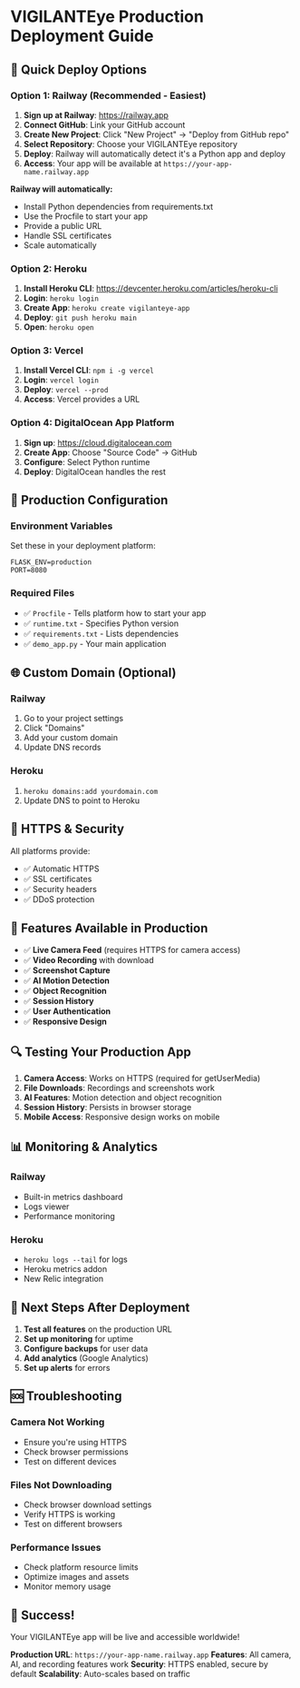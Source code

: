 # VIGILANTEye Production Deployment Guide

## 🚀 Quick Deploy Options

### Option 1: Railway (Recommended - Easiest)

1. **Sign up at Railway**: https://railway.app
2. **Connect GitHub**: Link your GitHub account
3. **Create New Project**: Click "New Project" → "Deploy from GitHub repo"
4. **Select Repository**: Choose your VIGILANTEye repository
5. **Deploy**: Railway will automatically detect it's a Python app and deploy
6. **Access**: Your app will be available at `https://your-app-name.railway.app`

**Railway will automatically:**
- Install Python dependencies from requirements.txt
- Use the Procfile to start your app
- Provide a public URL
- Handle SSL certificates
- Scale automatically

### Option 2: Heroku

1. **Install Heroku CLI**: https://devcenter.heroku.com/articles/heroku-cli
2. **Login**: `heroku login`
3. **Create App**: `heroku create vigilanteye-app`
4. **Deploy**: `git push heroku main`
5. **Open**: `heroku open`

### Option 3: Vercel

1. **Install Vercel CLI**: `npm i -g vercel`
2. **Login**: `vercel login`
3. **Deploy**: `vercel --prod`
4. **Access**: Vercel provides a URL

### Option 4: DigitalOcean App Platform

1. **Sign up**: https://cloud.digitalocean.com
2. **Create App**: Choose "Source Code" → GitHub
3. **Configure**: Select Python runtime
4. **Deploy**: DigitalOcean handles the rest

## 🔧 Production Configuration

### Environment Variables
Set these in your deployment platform:

```
FLASK_ENV=production
PORT=8080
```

### Required Files
- ✅ `Procfile` - Tells platform how to start your app
- ✅ `runtime.txt` - Specifies Python version
- ✅ `requirements.txt` - Lists dependencies
- ✅ `demo_app.py` - Your main application

## 🌐 Custom Domain (Optional)

### Railway
1. Go to your project settings
2. Click "Domains"
3. Add your custom domain
4. Update DNS records

### Heroku
1. `heroku domains:add yourdomain.com`
2. Update DNS to point to Heroku

## 📱 HTTPS & Security

All platforms provide:
- ✅ Automatic HTTPS
- ✅ SSL certificates
- ✅ Security headers
- ✅ DDoS protection

## 🚀 Features Available in Production

- ✅ **Live Camera Feed** (requires HTTPS for camera access)
- ✅ **Video Recording** with download
- ✅ **Screenshot Capture**
- ✅ **AI Motion Detection**
- ✅ **Object Recognition**
- ✅ **Session History**
- ✅ **User Authentication**
- ✅ **Responsive Design**

## 🔍 Testing Your Production App

1. **Camera Access**: Works on HTTPS (required for getUserMedia)
2. **File Downloads**: Recordings and screenshots work
3. **AI Features**: Motion detection and object recognition
4. **Session History**: Persists in browser storage
5. **Mobile Access**: Responsive design works on mobile

## 📊 Monitoring & Analytics

### Railway
- Built-in metrics dashboard
- Logs viewer
- Performance monitoring

### Heroku
- `heroku logs --tail` for logs
- Heroku metrics addon
- New Relic integration

## 🎯 Next Steps After Deployment

1. **Test all features** on the production URL
2. **Set up monitoring** for uptime
3. **Configure backups** for user data
4. **Add analytics** (Google Analytics)
5. **Set up alerts** for errors

## 🆘 Troubleshooting

### Camera Not Working
- Ensure you're using HTTPS
- Check browser permissions
- Test on different devices

### Files Not Downloading
- Check browser download settings
- Verify HTTPS is working
- Test on different browsers

### Performance Issues
- Check platform resource limits
- Optimize images and assets
- Monitor memory usage

## 🎉 Success!

Your VIGILANTEye app will be live and accessible worldwide!

**Production URL**: `https://your-app-name.railway.app`
**Features**: All camera, AI, and recording features work
**Security**: HTTPS enabled, secure by default
**Scalability**: Auto-scales based on traffic
